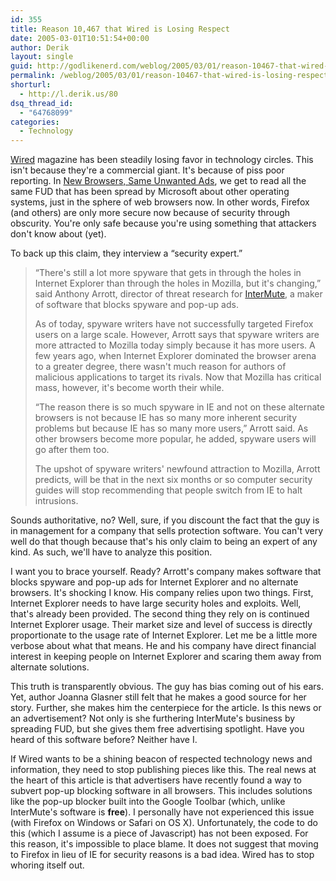 ```yaml
---
id: 355
title: Reason 10,467 that Wired is Losing Respect
date: 2005-03-01T10:51:54+00:00
author: Derik
layout: single
guid: http://godlikenerd.com/weblog/2005/03/01/reason-10467-that-wired-is-losing-respect/
permalink: /weblog/2005/03/01/reason-10467-that-wired-is-losing-respect/
shorturl:
  - http://l.derik.us/80
dsq_thread_id:
  - "64768099"
categories:
  - Technology
---
```

[Wired](http://www.wired.com) magazine has been steadily losing favor in technology circles. This isn't because they're a commercial giant. It's because of piss poor reporting. In [New Browsers, Same Unwanted Ads](http://www.wired.com/news/business/0,1367,66726,00.html), we get to read all the same FUD that has been spread by Microsoft about other operating systems, just in the sphere of web browsers now. In other words, Firefox (and others) are only more secure now because of security through obscurity. You're only safe because you're using something that attackers don't know about (yet).

To back up this claim, they interview a &#8220;security expert.&#8221;

> &#8220;There's still a lot more spyware that gets in through the holes in Internet Explorer than through the holes in Mozilla, but it's changing,&#8221; said Anthony Arrott, director of threat research for [InterMute](http://www.intermute.com), a maker of software that blocks spyware and pop-up ads.
> 
> As of today, spyware writers have not successfully targeted Firefox users on a large scale. However, Arrott says that spyware writers are more attracted to Mozilla today simply because it has more users. A few years ago, when Internet Explorer dominated the browser arena to a greater degree, there wasn't much reason for authors of malicious applications to target its rivals. Now that Mozilla has critical mass, however, it's become worth their while.
> 
> &#8220;The reason there is so much spyware in IE and not on these alternate browsers is not because IE has so many more inherent security problems but because IE has so many more users,&#8221; Arrott said. As other browsers become more popular, he added, spyware users will go after them too.
> 
> The upshot of spyware writers' newfound attraction to Mozilla, Arrott predicts, will be that in the next six months or so computer security guides will stop recommending that people switch from IE to halt intrusions. 

Sounds authoritative, no? Well, sure, if you discount the fact that the guy is in management for a company that sells protection software. You can't very well do that though because that's his only claim to being an expert of any kind. As such, we'll have to analyze this position.

I want you to brace yourself. Ready? Arrott's company makes software that blocks spyware and pop-up ads for Internet Explorer and no alternate browsers. It's shocking I know. His company relies upon two things. First, Internet Explorer needs to have large security holes and exploits. Well, that's already been provided. The second thing they rely on is continued Internet Explorer usage. Their market size and level of success is directly proportionate to the usage rate of Internet Explorer. Let me be a little more verbose about what that means. He and his company have direct financial interest in keeping people on Internet Explorer and scaring them away from alternate solutions.

This truth is transparently obvious. The guy has bias coming out of his ears. Yet, author Joanna Glasner still felt that he makes a good source for her story. Further, she makes him the centerpiece for the article. Is this news or an advertisement? Not only is she furthering InterMute's business by spreading FUD, but she gives them free advertising spotlight. Have you heard of this software before? Neither have I.

If Wired wants to be a shining beacon of respected technology news and information, they need to stop publishing pieces like this. The real news at the heart of this article is that advertisers have recently found a way to subvert pop-up blocking software in all browsers. This includes solutions like the pop-up blocker built into the Google Toolbar (which, unlike InterMute's software is **free**). I personally have not experienced this issue (with Firefox on Windows or Safari on OS X). Unfortunately, the code to do this (which I assume is a piece of Javascript) has not been exposed. For this reason, it's impossible to place blame. It does not suggest that moving to Firefox in lieu of IE for security reasons is a bad idea. Wired has to stop whoring itself out.